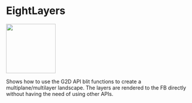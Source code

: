 <!-- #AG_DEMOAPP_HEADER_BEGIN# -->
# EightLayers
<img src="Example.jpg" height="135px">

<!-- #AG_DEMOAPP_HEADER_END# -->
<!-- #AG_BRIEF_BEGIN# -->
Shows how to use the G2D API blit functions to create a multiplane/multilayer landscape.
The layers are rendered to the FB directly without having the need of using other APIs.
<!-- #AG_BRIEF_END# -->

<!-- #AG_DEMOAPP_COMMANDLINE_ARGUMENTS_BEGIN# -->
<!-- #AG_DEMOAPP_COMMANDLINE_ARGUMENTS_END# -->
